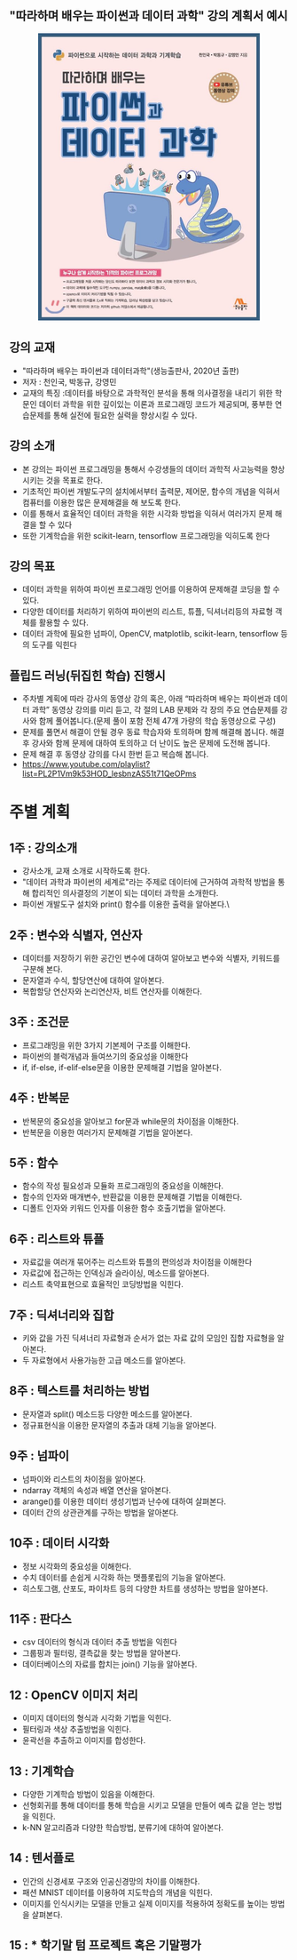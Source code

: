 ## "따라하며 배우는 파이썬과 데이터 과학" 강의 계획서 예시
<p align="center">
  <img src="image/data-sci-py-book.jpg" width=400px>
</p>

## 강의 교재 
- "따라하며 배우는 파이썬과 데이터과학"(생능출판사, 2020년 출판)
- 저자 : 천인국, 박동규, 강영민
- 교재의 특징 :데이터를 바탕으로 과학적인 분석을 통해 의사결정을 내리기 위한 학문인 데이터 과학을 위한 깊이있는 이론과 프로그래밍 코드가 제공되며, 풍부한 연습문제를 통해 실전에 필요한 실력을 향상시킬 수 있다.

## 강의 소개
- 본 강의는 파이썬 프로그래밍을 통해서 수강생들의 데이터 과학적 사고능력을 향상시키는 것을 목표로 한다.
- 기초적인 파이썬 개발도구의 설치에서부터 출력문, 제어문, 함수의 개념을 익혀서 컴퓨터를 이용한 많은 문제해결을 해 보도록 한다.
- 이를 통해서 효율적인 데이터 과학을 위한 시각화 방법을 익혀서 여러가지 문제 해결을 할 수 있다
- 또한 기계학습을 위한 scikit-learn, tensorflow 프로그래밍을 익히도록 한다

## 강의 목표
- 데이터 과학을 위하여 파이썬 프로그래밍 언어를 이용하여 문제해결 코딩을 할 수 있다.
- 다양한 데이터를 처리하기 위하여 파이썬의 리스트, 튜플, 딕셔너리등의 자료형 객체를 활용할 수 있다.
- 데이터 과학에 필요한 넘파이, OpenCV, matplotlib, scikit-learn, tensorflow 등의 도구를 익힌다

## 플립드 러닝(뒤집힌 학습) 진행시
- 주차별 계획에 따라 강사의 동영상 강의 혹은, 아래 “따라하며 배우는 파이썬과 데이터 과학” 동영상 강의를 미리 듣고,  각 절의 LAB 문제와 각 장의 주요 연습문제를 강사와 함께 풀어봅니다.(문제 풀이 포함 전체 47개 가량의 학습 동영상으로 구성)
- 문제를 풀면서 해결이 안될 경우 동료 학습자와 토의하며 함께 해결해 봅니다. 해결 후 강사와 함께 문제에 대하여 토의하고 더 난이도 높은 문제에 도전해 봅니다.
- 문제 해결 후 동영상 강의를 다시 한번 듣고 복습해 봅니다.
- https://www.youtube.com/playlist?list=PL2P1Vm9k53HOD_lesbnzAS51t71QeOPms

# 주별 계획
## 1주 : 강의소개
- 강사소개, 교재 소개로 시작하도록 한다.
- "데이터 과학과 파이썬의 세계로"라는 주제로 데이터에 근거하여 과학적 방법을 통해 합리적인 의사결정의 기본이 되는 데이터 과학을 소개한다.
- 파이썬 개발도구 설치와 print() 함수를 이용한 출력을 알아본다.\

## 2주 : 변수와 식별자, 연산자
- 데이터를 저장하기 위한 공간인 변수에 대하여 알아보고 변수와 식별자, 키워드를 구분해 본다.
- 문자열과 수식, 할당연산에 대하여 알아본다.
- 복합할당 연산자와 논리연산자, 비트 연산자를 이해한다.

## 3주 : 조건문
- 프로그래밍을 위한 3가지 기본제어 구조를 이해한다.
- 파이썬의 블럭개념과 들여쓰기의 중요성을 이해한다
- if, if-else, if-elif-else문을 이용한 문제해결 기법을 알아본다.

## 4주 : 반복문
- 반복문의 중요성을 알아보고 for문과 while문의 차이점을 이해한다.
- 반복문을 이용한 여러가지 문제해결 기법을 알아본다.

## 5주 : 함수
- 함수의 작성 필요성과 모듈화 프로그래밍의 중요성을 이해한다.
- 함수의 인자와 매개변수, 반환값을 이용한 문제해결 기법을 이해한다.
- 디폴트 인자와 키워드 인자를 이용한 함수 호출기법을 알아본다.

## 6주 : 리스트와 튜플
- 자료값을 여러개 묶어주는 리스트와 튜플의 편의성과 차이점을 이해한다
- 자료값에 접근하는 인덱싱과 슬라이싱, 메소드를 알아본다.
- 리스트 축약표현으로 효율적인 코딩방법을 익힌다.

## 7주 : 딕셔너리와 집합
- 키와 값을 가진 딕셔너리 자료형과 순서가 없는 자료 값의 모임인 집합
자료형을 알아본다.
- 두 자료형에서 사용가능한 고급 메소드를 알아본다.

## 8주 : 텍스트를 처리하는 방법
- 문자열과 split() 메소드등 다양한 메소드를 알아본다.
- 정규표현식을 이용한 문자열의 추출과 대체 기능을 알아본다.

## 9주 : 넘파이
- 넘파이와 리스트의 차이점을 알아본다.
- ndarray 객체의 속성과 배열 연산을 알아본다.
- arange()를 이용한 데이터 생성기법과 난수에 대하여 살펴본다.
- 데이터 간의 상관관계를 구하는 방법을 알아본다.

## 10주 : 데이터 시각화
- 정보 시각화의 중요성을 이해한다.
- 수치 데이터를 손쉽게 시각화 하는 맷플롯립의 기능을 알아본다.
- 히스토그램, 산포도, 파이차트 등의 다양한 차트를 생성하는 방법을 알아본다.

## 11주 : 판다스
- csv 데이터의 형식과 데이터 추출 방법을 익힌다
- 그룹핑과 필터링, 결측값을 찾는 방법을 알아본다.
- 데이터베이스의 자료를 합치는 join() 기능을 알아본다.

## 12 : OpenCV 이미지 처리
- 이미지 데이터의 형식과 시각화 기법을 익힌다.
- 필터링과 색상 추출방법을 익힌다.
- 윤곽선을 추출하고 이미지를 합성한다.

## 13 : 기계학습
- 다양한 기계학습 방법이 있음을 이해한다.
- 선형회귀를 통해 데이터를 통해 학습을 시키고 모델을 만들어 예측 값을 얻는 방법을 익힌다.
- k-NN 알고리즘과 다양한 학습방법, 분류기에 대하여 알아본다.

## 14 : 텐서플로 
- 인간의 신경세포 구조와 인공신경망의 차이를 이해한다.
- 패션 MNIST 데이터를 이용하여 지도학습의 개념을 익힌다.
- 이미지를 인식시키는 모델을 만들고 실제 이미지를 적용하여 정확도를 높이는 방법을 살펴본다.

## 15 : * 학기말 텀 프로젝트 혹은 기말평가


